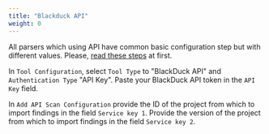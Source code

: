```yaml
---
title: "Blackduck API"
weight: 0
---
```

All parsers which using API have common basic configuration step but with different values. Please, [read these steps](../) at first.

In `Tool Configuration`, select `Tool Type` to "BlackDuck API" and `Authentication Type` "API Key".
Paste your BlackDuck API token in the `API Key` field.

In `Add API Scan Configuration` provide the ID
of the project from which to import findings in the field `Service key 1`.
Provide the version of the project from which to import findings in the field `Service key 2`.